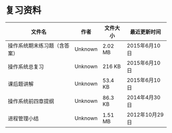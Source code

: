 # 复习资料

文件名|作者|文件大小|最近更新时间
---|---|---|---|
操作系统期末练习题（含答案）|Unknown|2.02 MB|2015年6月10日|
操作系统总复习|Unknown|216 KB|2015年6月10日|
课后题讲解|Unknown|53.4 KB|2015年6月10日|
操作系统前四章提纲|Unknown|86.3 KB|2014年4月30日|
进程管理小结|Unknown|1.51 MB|2012年10月29日|

